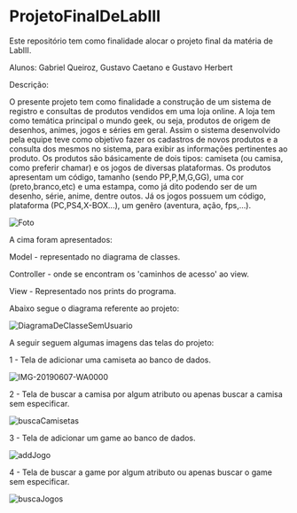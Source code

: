 # ProjetoFinalDeLabIII
Este repositório tem como finalidade alocar o projeto final da matéria de LabIII.

Alunos: Gabriel Queiroz, Gustavo Caetano e Gustavo Herbert

Descrição:

O presente projeto tem como finalidade a construção de um sistema de registro e consultas de produtos vendidos em uma loja online. A loja tem como temática principal o mundo geek, ou seja, produtos de origem de desenhos, animes, jogos e séries em geral. Assim o sistema desenvolvido pela equipe teve como objetivo fazer os cadastros de novos produtos e a consulta dos mesmos no sistema, para exibir as informações pertinentes ao produto.
Os produtos são básicamente de dois tipos: camiseta (ou camisa, como preferir chamar) e os jogos de diversas plataformas. Os produtos apresentam um código, tamanho (sendo PP,P,M,G,GG), uma cor (preto,branco,etc) e uma estampa, como já dito podendo ser de um desenho, série, anime, dentre outos. Já os jogos possuem um código, plataforma (PC,PS4,X-BOX...), um genêro (aventura, ação, fps,...).

![Foto](https://user-images.githubusercontent.com/48139250/59059734-13ba3680-8876-11e9-8899-c278b2789a48.png)

A cima foram apresentados:

Model - representado no diagrama de classes.

Controller - onde se encontram os 'caminhos de acesso' ao view.

View - Representado nos prints do programa.

Abaixo segue o diagrama referente ao projeto:


![DiagramaDeClasseSemUsuario](https://user-images.githubusercontent.com/48139250/59126471-90fbaf00-893b-11e9-826a-5dc0864175aa.png)



A seguir seguem algumas imagens das telas do projeto:

1 - Tela de adicionar uma camiseta ao banco de dados.

![IMG-20190607-WA0000](https://user-images.githubusercontent.com/48139250/59098564-04c79880-88f7-11e9-8099-0d9d4eaba0df.jpg)

2 - Tela de buscar a camisa por algum atributo ou apenas buscar a camisa sem especificar.

![buscaCamisetas](https://user-images.githubusercontent.com/48139250/59060136-d3a78380-8876-11e9-839f-21b853bc06d1.png)

3 - Tela de adicionar um game ao banco de dados.

![addJogo](https://user-images.githubusercontent.com/48139250/59060471-91327680-8877-11e9-9215-79785ed09bf9.png)

4 - Tela de buscar a game por algum atributo ou apenas buscar o game sem especificar.

![buscaJogos](https://user-images.githubusercontent.com/48139250/59060517-aa3b2780-8877-11e9-8ad6-fc6c788a97f9.png)







